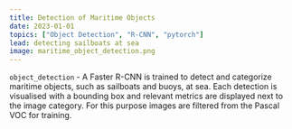 ```yaml
---
title: Detection of Maritime Objects
date: 2023-01-01
topics: ["Object Detection", "R-CNN", "pytorch"]
lead: detecting sailboats at sea
image: maritime_object_detection.png
---
```


`object_detection` - A Faster R-CNN is trained to detect and categorize maritime objects, such as sailboats and buoys, at sea. Each detection is visualised with a bounding box and relevant metrics are displayed next to the image category. For this purpose images are filtered from the Pascal VOC for training. 